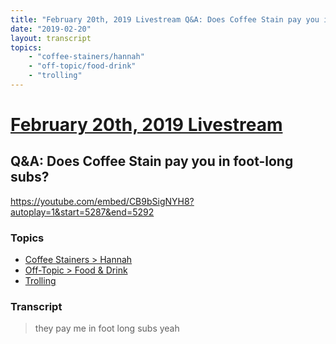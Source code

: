 ```yaml
---
title: "February 20th, 2019 Livestream Q&A: Does Coffee Stain pay you in foot-long subs?"
date: "2019-02-20"
layout: transcript
topics:
    - "coffee-stainers/hannah"
    - "off-topic/food-drink"
    - "trolling"
---
```

# [February 20th, 2019 Livestream](../2019-02-20.md)
## Q&A: Does Coffee Stain pay you in foot-long subs?
https://youtube.com/embed/CB9bSigNYH8?autoplay=1&start=5287&end=5292

### Topics
* [Coffee Stainers > Hannah](../topics/coffee-stainers/hannah.md)
* [Off-Topic > Food & Drink](../topics/off-topic/food-drink.md)
* [Trolling](../topics/trolling.md)

### Transcript

> they pay me in foot long subs yeah
